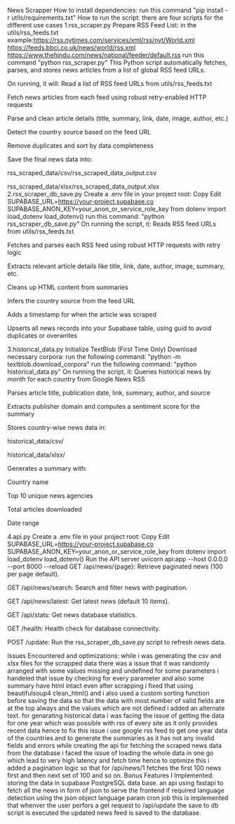 News Scrapper
How to install dependencies:
run this command "pip install -r utils/requirements.txt"
How to run the script:
there are four scripts for the different use cases 
1.rss_scraper.py
Prepare RSS Feed List: in the utils/rss_feeds.txt
example:https://rss.nytimes.com/services/xml/rss/nyt/World.xml
https://feeds.bbci.co.uk/news/world/rss.xml
https://www.thehindu.com/news/national/feeder/default.rss
run this command "python rss_scraper.py"
This Python script automatically fetches, parses, and stores news articles from a list of global RSS feed URLs.

On running, it will:
Read a list of RSS feed URLs from utils/rss_feeds.txt

Fetch news articles from each feed using robust retry-enabled HTTP requests

Parse and clean article details (title, summary, link, date, image, author, etc.)

Detect the country source based on the feed URL

Remove duplicates and sort by data completeness

Save the final news data into:

rss_scraped_data/csv/rss_scraped_data_output.csv

rss_scraped_data/xlsx/rss_scraped_data_output.xlsx
2.rss_scraper_db_save.py
Create a .env file in your project root:
Copy
Edit
SUPABASE_URL=https://your-project.supabase.co
SUPABASE_ANON_KEY=your_anon_or_service_role_key
from dotenv import load_dotenv
load_dotenv()
run this command: "python rss_scraper_db_save.py"
On running the script, it:
Reads RSS feed URLs from utils/rss_feeds.txt

Fetches and parses each RSS feed using robust HTTP requests with retry logic

Extracts relevant article details like title, link, date, author, image, summary, etc.

Cleans up HTML content from summaries

Infers the country source from the feed URL

Adds a timestamp for when the article was scraped

Upserts all news records into your Supabase table, using guid to avoid duplicates or overwrites

3.historical_data.py
Initialize TextBlob (First Time Only)
Download necessary corpora:
run the following command: "python -m textblob.download_corpora"
run the following command: "python historical_data.py"
On running the script, it:
Queries historical news by month for each country from Google News RSS

Parses article title, publication date, link, summary, author, and source

Extracts publisher domain and computes a sentiment score for the summary

Stores country-wise news data in:

historical_data/csv/

historical_data/xlsx/

Generates a summary with:

Country name

Top 10 unique news agencies

Total articles downloaded

Date range

4.api.py
Create a .env file in your project root:
Copy
Edit
SUPABASE_URL=https://your-project.supabase.co
SUPABASE_ANON_KEY=your_anon_or_service_role_key
from dotenv import load_dotenv
load_dotenv()
Run the API server
uvicorn api:app --host 0.0.0.0 --port 8000 --reload
GET /api/news/{page}: Retrieve paginated news (100 per page default).

GET /api/news/search: Search and filter news with pagination.

GET /api/news/latest: Get latest news (default 10 items).

GET /api/stats: Get news database statistics.

GET /health: Health check for database connectivity.

POST /update: Run the rss_scraper_db_save.py script to refresh news data.

Issues Encountered and optimizations:
while i was generating the csv and xlsx files for the scrapped data there was a issue that it was randomly arranged with some values missing and undefined for some parameters i handeled that issue by checking for every parameter and also some summary have html intact even after scrapping i fixed that using beautifulsoup4 clean_html() and i also used a custom sorting function before saving the data so that the data with most number of valid fields are at the top always and the values which are not defined i added an alternate text.
for genarating historical data i was facing the issue of getting the data for one year which was possible with rss of every site as it only provides recent data hence to fix this issue i use google rss feed to get one year data of the countries and to generate the summaries as it has not any invalid fields and errors
while creating the api for fetching the scraped news data from the database i faced the  issue of loading the whole data in one go which lead to very high latency and fetch time hence to optimize this i added a pagination logic so that for /api/news/1 fetches the first 100 news first and then next set of 100 and so on.
Bonus Features I Implemented:
storing the data in supabase PostgreSQL data base.
an api using fastapi to fetch all the news in form of json to serve the frontend if required
language detection using the json object language param
cron job this is implemented that whenver the user perfors a get request to /api/update the save to db script is executed the updated news feed is saved to the database.